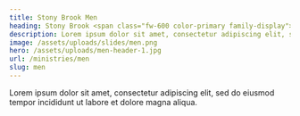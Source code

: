 ```yaml
---
title: Stony Brook Men
heading: Stony Brook <span class="fw-600 color-primary family-display">Men</span>
description: Lorem ipsum dolor sit amet, consectetur adipiscing elit, sed do eiusmod tempor incididunt ut labore et dolore magna aliqua.
image: /assets/uploads/slides/men.png
hero: /assets/uploads/men-header-1.jpg
url: /ministries/men
slug: men
---
```


Lorem ipsum dolor sit amet, consectetur adipiscing elit, sed do eiusmod tempor incididunt ut labore et dolore magna aliqua.